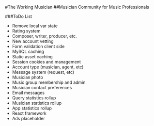 #The Working Musician
##Musician Community for Music Professionals

###ToDo List
* Remove local var state
* Rating system
* Composer, writer, producer, etc.
* New account vetting
* Form validation client side
* MySQL caching
* Static asset caching
* Session cookies and management
* Account type (musician, agent, etc)
* Message system (request, etc)
* Musician photo
* Music group membership and admin
* Musician contact preferences
* Email messages
* Query statistics rollup
* Musician statistics rollup
* App statistics rollup
* React framework
* Ads placeholder